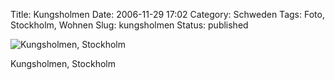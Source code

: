 Title: Kungsholmen
Date: 2006-11-29 17:02
Category: Schweden
Tags: Foto, Stockholm, Wohnen
Slug: kungsholmen
Status: published

![Kungsholmen,
Stockholm](/pic/kungsholmen.jpg "Kungsholmen, Stockholm")

Kungsholmen, Stockholm

